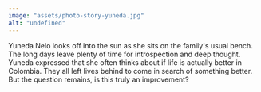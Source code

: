 ```yaml
---
image: "assets/photo-story-yuneda.jpg"
alt: "undefined"
---
```

Yuneda Nelo looks off into the sun as she sits on the family's usual bench. The long days leave plenty of time for introspection and deep thought. Yuneda expressed that she often thinks about if life is actually better in Colombia. They all left lives behind to come in search of something better. But the question remains, is this truly an improvement?
